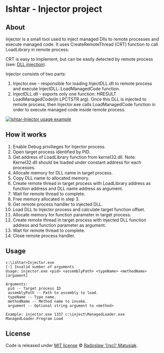 # Ishtar - Injector project
## About
Injector is a small tool used to inject managed Dlls to remote processes and execute managed code.
It uses CreateRemoteThread (CRT) function to call LoadLibrary in remote process.

CRT is easy to implement, but can be easily detected by remote process (see: [DLL injection](https://en.wikipedia.org/wiki/DLL_injection)).

Injector consists of two parts:
1. Injector.exe - responsible for loading InjectDLL.dll to remote process and execute InjectDLL::LoadManagedCode function.
2. InjectDLL.dll - exports only one function: HRESULT LoadManagedCode(_In_ LPCTSTR arg). Once this DLL is injected to remote process, then Injector.exe calls LoadManagedCode function in order to execute managed code inside remote process.

[![Ishtar-Injector usage example](https://img.youtube.com/vi/kGNNAeGRctY/0.jpg)](https://www.youtube.com/watch?v=kGNNAeGRctY)

## How it works
1. Enable Debug privilieges for Injector process.
2. Open target process identified by PID.
2. Get address of LoadLibrary function from kernel32.dll. 
Note: Kernel32.dll should be loaded under constant address for each processes.
3. Allocate memory for DLL name in target process.
4. Copy DLL name to allocated memory.
5. Create remote thread in target process with LoadLibrary address as function address and DLL name address as argument.
6. Wait for remote thread to complete.
7. Free memory allocated in step 3.
8. Get remote process handler to injected DLL.
9. Load DLL to Injector process and calculate target function offset.
10. Allocate memory for function parameter in target process.
11. Create remote thread in target process with injected DLL function address and function parameter as argument.
12. Wait for remote thread to complete.
13. Close remote process handler.

## Usage
```batchfile
c:\ishtar>Injector.exe
[-] Invalid number of arguments
Usage: injector.exe <pid> <assemblyPath> <typeName> <methodName> [argument]

Arguments:
 pid -- Target process ID
 assemblyPath -- Path to assembly to load.
 typeName -- Type name.
 methodName -- Method name to invoke.
 argument -- Optional string argument to <method>

Example: injector.exe 1337 c:\inject\ManagedLoader.exe ManagedLoader.Program Load
```

## License
Code is released under [MIT license](https://github.com/rsc-dev/ishtar/blob/master/LICENSE) © [Radoslaw '[rsc]' Matusiak](https://rm2084.blogspot.com/).